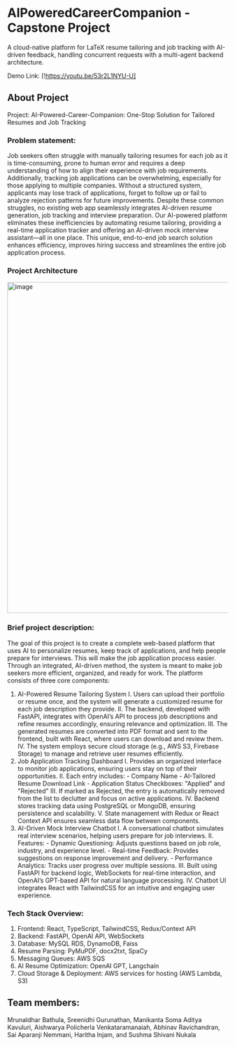 # AIPoweredCareerCompanion - Capstone Project
A cloud-native platform for LaTeX resume tailoring and job tracking with AI-driven feedback, handling concurrent requests with a multi-agent backend architecture.

Demo Link: [!https://youtu.be/53r2L1NYU-U]

## About Project
Project: AI-Powered-Career-Companion: One-Stop Solution for Tailored Resumes and Job Tracking

### Problem statement:
Job seekers often struggle with manually tailoring resumes for each job as it is time-consuming, prone to human error and requires a deep understanding of how to align their experience with job requirements. Additionally, tracking job applications can be overwhelming, especially for those applying to multiple companies. Without a structured system, applicants may lose track of applications, forget to follow up or fail to analyze rejection patterns for future improvements.
Despite these common struggles, no existing web app seamlessly integrates AI-driven resume generation, job tracking and interview preparation. Our AI-powered platform eliminates these inefficiencies by automating resume tailoring, providing a real-time application tracker and offering an AI-driven mock interview assistant—all in one place. This unique, end-to-end job search solution enhances efficiency, improves hiring success and streamlines the entire job application process. 

### Project Architecture
<img width="1844" height="755" alt="image" src="https://github.com/user-attachments/assets/857d2f17-e2d7-445d-b1c7-01a7123a416e" />


### Brief project description: 
The goal of this project is to create a complete web-based platform that uses AI to personalize resumes, keep track of applications, and help people prepare for interviews. This will make the job application process easier. Through an integrated, AI-driven method, the system is meant to make job seekers more efficient, organized, and ready for work. The platform consists of three core components:
1. AI-Powered Resume Tailoring System
  I. Users can upload their portfolio or resume once, and the system will generate a customized resume for each job description they provide.
  II. The backend, developed with FastAPI, integrates with OpenAI’s API to process job descriptions and refine resumes accordingly, ensuring relevance and optimization.
  III. The generated resumes are converted into PDF format and sent to the frontend, built with React, where users can download and review them.
  IV. The system employs secure cloud storage (e.g., AWS S3, Firebase Storage) to manage and retrieve user resumes efficiently.
2. Job Application Tracking Dashboard
  I. Provides an organized interface to monitor job applications, ensuring users stay on top of their opportunities.
  II. Each entry includes: - Company Name - AI-Tailored Resume Download Link - Application Status Checkboxes: "Applied" and "Rejected"
  III. If marked as Rejected, the entry is automatically removed from the list to declutter and focus on active applications.
  IV. Backend stores tracking data using PostgreSQL or MongoDB, ensuring persistence and scalability.
  V. State management with Redux or React Context API ensures seamless data flow between components.
3. AI-Driven Mock Interview Chatbot
  I. A conversational chatbot simulates real interview scenarios, helping users prepare for job interviews.
  II. Features: - Dynamic Questioning: Adjusts questions based on job role, industry, and experience level. - Real-time Feedback: Provides suggestions on response improvement and delivery. - Performance Analytics: Tracks user progress over multiple sessions.
  III. Built using FastAPI for backend logic, WebSockets for real-time interaction, and OpenAI’s GPT-based API for natural language processing.
  IV. Chatbot UI integrates React with TailwindCSS for an intuitive and engaging user experience. 

### Tech Stack Overview:
1. Frontend: React, TypeScript, TailwindCSS, Redux/Context API
2. Backend: FastAPI, OpenAI API, WebSockets
3. Database: MySQL RDS, DynamoDB, Faiss
4. Resume Parsing: PyMuPDF, docx2txt, SpaCy
5. Messaging Queues: AWS SQS
6. AI Resume Optimization: OpenAI GPT, Langchain
7. Cloud Storage & Deployment: AWS services for hosting (AWS Lambda, S3)

## Team members: 
Mrunaldhar Bathula, Sreenidhi Gurunathan,  Manikanta Soma Aditya Kavuluri, Aishwarya Policherla Venkataramanaiah, Abhinav Ravichandran, Sai Aparanji Nemmani, Haritha Injam, and Sushma Shivani Nukala
